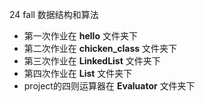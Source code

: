 24 fall 数据结构和算法

- 第一次作业在 **hello** 文件夹下
- 第二次作业在 **chicken_class** 文件夹下
- 第三次作业在 **LinkedList** 文件夹下 
- 第四次作业在 **List** 文件夹下
- project的四则运算器在 **Evaluator** 文件夹下